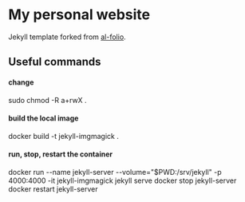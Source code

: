 # My personal website

Jekyll template forked from [al-folio](https://github.com/alshedivat/al-folio).

## Useful commands

#### change

sudo chmod -R a+rwX .

#### build the local image

docker build -t jekyll-imgmagick .

#### run, stop, restart the container

docker run --name jekyll-server --volume="$PWD:/srv/jekyll" -p 4000:4000 -it jekyll-imgmagick jekyll serve
docker stop jekyll-server
docker restart jekyll-server
